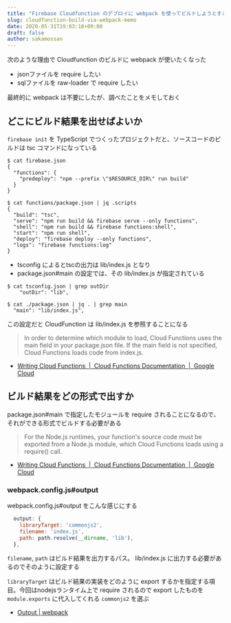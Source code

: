 ```yaml
---
title: "Firebase Cloudfunction のデプロイに webpack を使ってビルドしようとするメモ"
slug: cloudfunction-build-via-webpack-memo
date: 2020-05-31T19:03:18+09:00
draft: false
author: sakamossan
---
```


次のような理由で Cloudfunction のビルドに webpack が使いたくなった

- jsonファイルを require したい
- sqlファイルを raw-loader で require したい

最終的に webpack は不要にしたが、調べたことをメモしておく


## どこにビルド結果を出せばよいか

`firebase init` を TypeScript でつくったプロジェクトだと、ソースコードのビルドは tsc コマンドになっている

```console
$ cat firebase.json
{
  "functions": {
    "predeploy": "npm --prefix \"$RESOURCE_DIR\" run build"
  }
}
```

```console
$ cat functions/package.json | jq .scripts
{
  "build": "tsc",
  "serve": "npm run build && firebase serve --only functions",
  "shell": "npm run build && firebase functions:shell",
  "start": "npm run shell",
  "deploy": "firebase deploy --only functions",
  "logs": "firebase functions:log"
}
```

- tsconfig によるとtscの出力は lib/index.js となり
- package.json#main の設定では、その lib/index.js が指定されている

```console
$ cat tsconfig.json | grep outDir
    "outDir": "lib",
```

```console
$ cat ./package.json | jq . | grep main
  "main": "lib/index.js",
```

この設定だと CloudFunction は lib/index.js を参照することになる

> In order to determine which module to load, Cloud Functions uses the main field in your package.json file. If the main field is not specified, Cloud Functions loads code from index.js.

- [Writing Cloud Functions  |  Cloud Functions Documentation  |  Google Cloud](https://cloud.google.com/functions/docs/writing#structuring_source_code)


## ビルド結果をどの形式で出すか

package.json#main で指定したモジュールを require されることになるので、それができる形式でビルドする必要がある

> For the Node.js runtimes, your function's source code must be exported from a Node.js module, which Cloud Functions loads using a require() call. 

- [Writing Cloud Functions  |  Cloud Functions Documentation  |  Google Cloud](https://cloud.google.com/functions/docs/writing#structuring_source_code)

### webpack.config.js#output

webpack.config.js#output をこんな感じにする

```js
  output: {
    libraryTarget: 'commonjs2',
    filename: 'index.js',
    path: path.resolve(__dirname, 'lib'),
  },
```

`filename`, `path` はビルド結果を出力するパス。 lib/index.js に出力する必要があるのでそのように設定する

`libraryTarget` はビルド結果の実装をどのように export するかを指定する項目。今回はnodejsランタイム上で require されるので export したものを `module.exports` に代入してくれる `commonjs2` を選ぶ

- [Output | webpack](https://webpack.js.org/configuration/output/#outputlibrarytarget)


